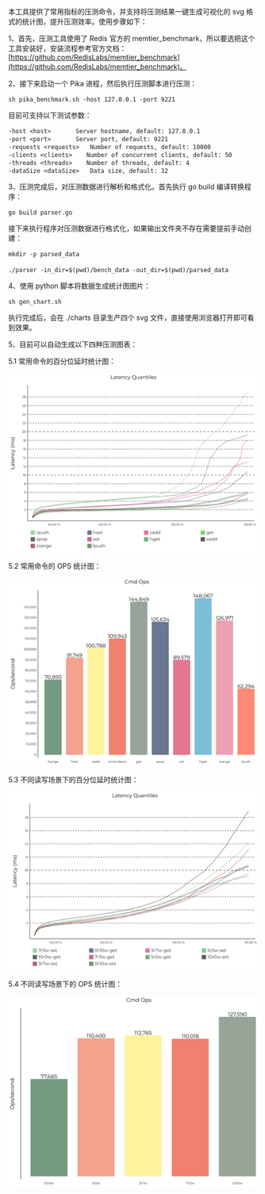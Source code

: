 本工具提供了常用指标的压测命令，并支持将压测结果一键生成可视化的 svg 格式的统计图，提升压测效率。使用步骤如下：

1、首先，压测工具使用了 Redis 官方的 memtier_benchmark，所以要选把这个工具安装好，安装流程参考官方文档：[https://github.com/RedisLabs/memtier_benchmark](https://github.com/RedisLabs/memtier_benchmark)。

2、接下来启动一个 Pika 进程，然后执行压测脚本进行压测：
```shell
sh pika_benchmark.sh -host 127.0.0.1 -port 9221
```
目前可支持以下测试参数：
```shell
-host <host>       Server hostname, default: 127.0.0.1
-port <port>       Server port, default: 9221
-requests <requests>   Number of requests, default: 10000
-clients <clients>    Number of concurrent clients, default: 50
-threads <threads>    Number of threads, default: 4
-dataSize <dataSize>   Data size, default: 32
```

3、压测完成后，对压测数据进行解析和格式化。首先执行 go build 编译转换程序：
```shell
go build parser.go
```
接下来执行程序对压测数据进行格式化，如果输出文件夹不存在需要提前手动创建：
```shell
mkdir -p parsed_data

./parser -in_dir=$(pwd)/bench_data -out_dir=$(pwd)/parsed_data
```

4、使用 python 脚本将数据生成统计图图片：
```shell
sh gen_chart.sh
```
执行完成后，会在 ./charts 目录生产四个 svg 文件，直接使用浏览器打开即可看到效果。

5、目前可以自动生成以下四种压测图表：

5.1 常用命令的百分位延时统计图：

![img.png](img/cmd_latency.png)

5.2 常用命令的 OPS 统计图：

![img.png](img/cmd_ops.png)

5.3 不同读写场景下的百分位延时统计图：

![img.png](img/rw_latency.png)

5.4 不同读写场景下的 OPS 统计图：

![img_1.png](img/rw_ops.png)